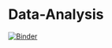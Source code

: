# Data-Analysis
[![Binder](https://mybinder.org/badge_logo.svg)](https://mybinder.org/v2/gh/spicecat/Data-Analysis/HEAD)
